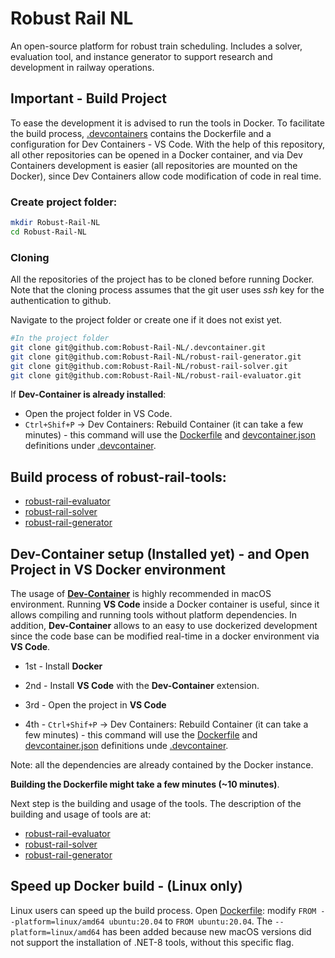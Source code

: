 # Robust Rail NL
An open-source platform for robust train scheduling. Includes a solver, evaluation tool, and instance generator to support research and development in railway operations.



## Important - Build Project
To ease the development it is advised to run the tools in Docker. To facilitate the build process, [.devcontainers](https://github.com/Robust-Rail-NL/.devcontainer) contains the Dockerfile and a configuration for Dev Containers - VS Code. With the help of this repository, all other repositories can be opened in a Docker container, and via Dev Containers development is easier (all repositories are mounted on the Docker), since Dev Containers allow code modification of code in real time.


### Create project folder:

```bash
mkdir Robust-Rail-NL
cd Robust-Rail-NL
```


### Cloning
All the repositories of the project has to be cloned before running Docker.
Note that the cloning process assumes that the git user uses *ssh* key for the authentication to github. 

Navigate to the project folder or create one if it does not exist yet.

```bash
#In the project folder
git clone git@github.com:Robust-Rail-NL/.devcontainer.git
git clone git@github.com:Robust-Rail-NL/robust-rail-generator.git
git clone git@github.com:Robust-Rail-NL/robust-rail-solver.git
git clone git@github.com:Robust-Rail-NL/robust-rail-evaluator.git
```
If **Dev-Container is already installed**: 
* Open the project folder in VS Code.
* `Ctrl+Shif+P` → Dev Containers: Rebuild Container (it can take a few minutes) - this command will use the [Dockerfile](https://github.com/Robust-Rail-NL/.devcontainer/blob/main/Dockerfile) and [devcontainer.json](https://github.com/Robust-Rail-NL/.devcontainer/blob/main/devcontainer.json) definitions under [.devcontainer](https://github.com/Robust-Rail-NL/.devcontainer).


## Build process of robust-rail-tools: 
* [robust-rail-evaluator](https://github.com/Robust-Rail-NL/robust-rail-evaluator)
* [robust-rail-solver](https://github.com/Robust-Rail-NL/robust-rail-solver)
* [robust-rail-generator](https://github.com/Robust-Rail-NL/robust-rail-generator)


## Dev-Container setup (Installed yet) - and Open Project in VS Docker environment 
The usage of **[Dev-Container](https://code.visualstudio.com/docs/devcontainers/tutorial)** is highly recommended in macOS environment. Running **VS Code** inside a Docker container is useful, since it allows compiling and running tools without platform dependencies. In addition, **Dev-Container** allows to an easy to use dockerized development since the code base can be modified real-time in a docker environment via **VS Code**.

* 1st - Install **Docker**

* 2nd - Install **VS Code** with the **Dev-Container** extension. 

* 3rd - Open the project in **VS Code**

* 4th - `Ctrl+Shif+P` → Dev Containers: Rebuild Container (it can take a few minutes) - this command will use the [Dockerfile](https://github.com/Robust-Rail-NL/.devcontainer/blob/main/Dockerfile) and [devcontainer.json](https://github.com/Robust-Rail-NL/.devcontainer/blob/main/devcontainer.json) definitions unde [.devcontainer](https://github.com/Robust-Rail-NL/.devcontainer).

Note: all the dependencies are already contained by the Docker instance. 

**Building the Dockerfile might take a few minutes (~10 minutes)**.

Next step is the building and usage of the tools. The description of the building and usage of tools are at:
* [robust-rail-evaluator](https://github.com/Robust-Rail-NL/robust-rail-evaluator)
* [robust-rail-solver](https://github.com/Robust-Rail-NL/robust-rail-solver)
* [robust-rail-generator](https://github.com/Robust-Rail-NL/robust-rail-generator)

## Speed up Docker build - (Linux only)
Linux users can speed up the build process. Open [Dockerfile](./Dockerfile): modify `FROM --platform=linux/amd64 ubuntu:20.04` to `FROM ubuntu:20.04`. 
The `--platform=linux/amd64` has been added because new macOS versions did not support the installation of .NET-8 tools, without this specific flag. 



